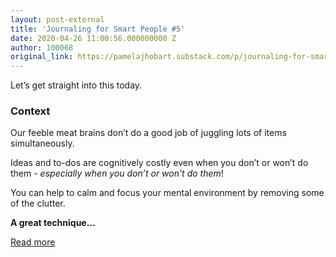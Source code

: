 ```yaml
---
layout: post-external
title: 'Journaling for Smart People #5'
date: 2020-04-26 11:00:56.000000000 Z
author: 100068
original_link: https://pamelajhobart.substack.com/p/journaling-for-smart-people-5
---
```


Let’s get straight into this today.

### Context

Our feeble meat brains don’t do a good job of juggling lots of items simultaneously.

Ideas and to-dos are cognitively costly even when you don’t or won’t do them - _especially when you don’t or won’t do them_!

You can help to calm and focus your mental environment by removing some of the clutter.

**A great technique…**

[Read more](https://pamelajhobart.substack.com/p/journaling-for-smart-people-5)

